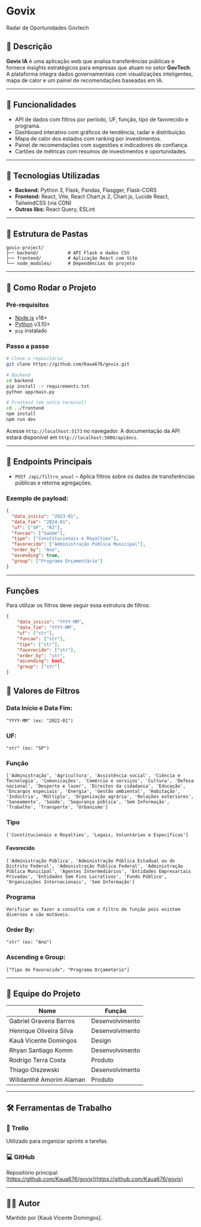 # Govix

Radar de Oportunidades Govtech

## 📌 Descrição

**Govix IA** é uma aplicação web que analisa transferências públicas e fornece insights estratégicos para empresas que atuam no setor **GovTech**. A plataforma integra dados governamentais com visualizações inteligentes, mapa de calor e um painel de recomendações baseadas em IA.

---

## 🚀 Funcionalidades

- API de dados com filtros por período, UF, função, tipo de favorecido e programa.
- Dashboard interativo com gráficos de tendência, radar e distribuição.
- Mapa de calor dos estados com ranking por investimentos.
- Painel de recomendações com sugestões e indicadores de confiança.
- Cartões de métricas com resumos de investimentos e oportunidades.

---

## 🧪 Tecnologias Utilizadas

- **Backend:** Python 3, Flask, Pandas, Flasgger, Flask-CORS
- **Frontend:** React, Vite, React Chart.js 2, Chart.js, Lucide React, TailwindCSS (via CDN)
- **Outras libs:** React Query, ESLint

---

## 📂 Estrutura de Pastas

```
govix-project/
├── backend/           # API Flask e dados CSV
├── frontend/          # Aplicação React com Vite
└── node_modules/      # Dependências do projeto
```

---

## 🔧 Como Rodar o Projeto

### Pré-requisitos

- [Node.js](https://nodejs.org/) v18+
- [Python](https://www.python.org/) v3.10+
- `pip` instalado

### Passo a passo

```bash
# Clone o repositório
git clone https://github.com/Kaua676/govix.git

# Backend
cd backend
pip install -r requirements.txt
python app/main.py

# Frontend (em outro terminal)
cd ../frontend
npm install
npm run dev
```

Acesse `http://localhost:5173` no navegador. A documentação da API estará disponível em `http://localhost:5000/apidocs`.

---

## 🔗 Endpoints Principais

- `POST /api/filtro_anual` – Aplica filtros sobre os dados de transferências públicas e retorna agregações.

### Exemplo de payload:
```json
{
  "data_inicio": "2023-01",
  "data_fim": "2024-01",
  "uf": ["SP", "RJ"],
  "funcao": ["Saúde"],
  "tipo": ["Constitucionais e Royalties"],
  "favorecido": ["Administração Pública Municipal"],
  "order_by": "Ano",
  "ascending": true,
  "group": ["Programa Orçamentário"]
}
```

---

## Funções

Para utilizar os filtros deve seguir essa estrutura de filtros:

```json
{
    "data_inicio": "YYYY-MM",
    "data_fim": "YYYY-MM",
    "uf": ["str"],
    "funcao": ["str"],
    "tipo": ["str"],
    "favorecido": ["str"],
    "order_by": "str",
    "ascending": bool,
    "group": ["str"]
}
```

## 📘 Valores de Filtros

### Data Início e Data Fim:
```
"YYYY-MM" (ex: "2022-01")
```

### UF:
```
"str" (ex: "SP")
```

### Função

```
['Administração', 'Agricultura', 'Assistência social', 'Ciência e Tecnologia', 'Comunicações', 'Comércio e serviços', 'Cultura', 'Defesa nacional', 'Desporto e lazer', 'Direitos da cidadania', 'Educação', 'Encargos especiais', 'Energia', 'Gestão ambiental', 'Habitação', 'Indústria', 'Múltiplo', 'Organização agrária', 'Relações exteriores', 'Saneamento', 'Saúde', 'Segurança pública', 'Sem Informação', 'Trabalho', 'Transporte', 'Urbanismo']
```

### Tipo

```
['Constitucionais e Royalties', 'Legais, Voluntárias e Específicas']
```

#### Favorecido
```
['Administração Pública', 'Administração Pública Estadual ou do Distrito Federal', 'Administração Pública Federal', 'Administração Pública Municipal', 'Agentes Intermediários', 'Entidades Empresariais Privadas', 'Entidades Sem Fins Lucrativos', 'Fundo Público', 'Organizações Internacionais', 'Sem Informação']
```

### Programa
```
Verificar ao fazer a consulta com o filtro de função pois existem diversos e são mutáveis.
```

### Order By:
```
"str" (ex: "Ano")
```

### Ascending e Group:
```
["Tipo de Favorecido", "Programa Orçametário"]
```

---

## 👥 Equipe do Projeto

| Nome                              | Função            |
|-----------------------------------|-------------------|
| Gabriel Gravena Barros            | Desenvolvimento   |
| Henrique Oliveira Silva           | Desenvolvimento   |
| Kauã Vicente Domingos             | Design            |
| Rhyan Santiago Komm               | Desenvolvimento   |
| Rodrigo Terra Costa               | Produto           |
| Thiago Olszewski                  | Desenvolvimento   |
| Willdanthê Amorim Alaman          | Produto           |

---

## 🛠 Ferramentas de Trabalho

### 🔄 Trello
Utilizado para organizar sprints e tarefas.

### 💻 GitHub
Repositório principal:  
[https://github.com/Kaua676/govix](https://github.com/Kaua676/govix)

---

## 🙋‍♂️ Autor

Mantido por [Kauã Vicente Domingos].
